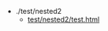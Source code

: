   * ./test/nested2
    * [test/nested2/test.html](https://ychnh.github.io/html/test/nested2/test.html)

